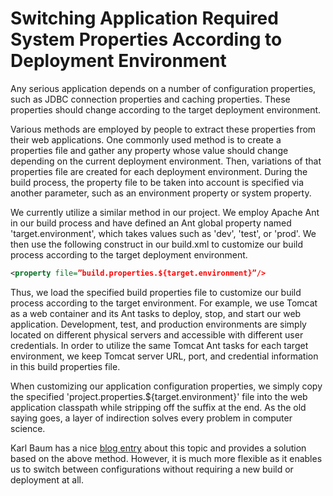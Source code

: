 # Switching Application Required System Properties According to Deployment Environment
Any serious application depends on a number of configuration properties, such as JDBC connection properties and caching 
properties. These properties should change according to the target deployment environment.

Various methods are employed by people to extract these properties from their web applications. One commonly used method 
is to create a properties file and gather any property whose value should change depending on the current deployment 
environment. Then, variations of that properties file are created for each deployment environment. During the build 
process, the property file to be taken into account is specified via another parameter, such as an environment property 
or system property.

We currently utilize a similar method in our project. We employ Apache Ant in our build process and have defined an Ant 
global property named 'target.environment', which takes values such as 'dev', 'test', or 'prod'. We then use the following 
construct in our build.xml to customize our build process according to the target deployment environment.
```xml
<property file=”build.properties.${target.environment}”/>
```
Thus, we load the specified build properties file to customize our build process according to the target environment. 
For example, we use Tomcat as a web container and its Ant tasks to deploy, stop, and start our web application. 
Development, test, and production environments are simply located on different physical servers and accessible with 
different user credentials. In order to utilize the same Tomcat Ant tasks for each target environment, we keep Tomcat 
server URL, port, and credential information in this build properties file.

When customizing our application configuration properties, we simply copy the specified 'project.properties.${target.environment}' 
file into the web application classpath while stripping off the suffix at the end. As the old saying goes, a layer of 
indirection solves every problem in computer science.

Karl Baum has a nice [blog entry](http://www.jroller.com/page/kbaum?entry=cut_down_on_system_properties) about this topic 
and provides a solution based on the above method. However, it is much more flexible as it enables us to switch between 
configurations without requiring a new build or deployment at all.